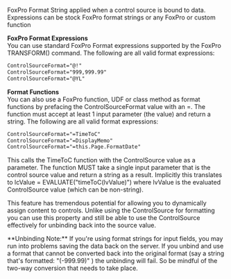 ﻿FoxPro Format String applied when a control source is bound to data. Expressions can be stock FoxPro format strings or any FoxPro or custom function

**FoxPro Format Expressions**  
You can use standard FoxPro Format expressions supported by the FoxPro TRANSFORM() command. The following are all valid format expressions:

```html
ControlSourceFormat="@!"
ControlSourceFormat="999,999.99"
ControlSourceFormat="@YL"
```

**Format Functions**  
You can also use a FoxPro function, UDF or class method as format functions by prefacing the ControlSourceFormat value with an =. The function must accept at least 1 input parameter (the value) and return a string.  The following are all valid format expressions:

```html
ControlSourceFormat="=TimeToC"
ControlSourceFormat="=DisplayMemo"
ControlSourceFormat="=this.Page.FormatDate"
```

This calls the TimeToC function with the ControlSource value as a parameter. The function MUST take a single input parameter that is the control source value and return a string as a result. Implicitly this translates to lcValue = EVALUATE("timeToC(lvValue)") where lvValue is the evaluated ControlSource value (which can be non-string). 

This feature has tremendous potential for allowing you to dynamically assign content to controls. Unlike using the ControlSource for formatting you can use this property and still be able to use the ControlSource effectively for unbinding back into the source value.

<div class="notebox">**Unbinding Note:**  
If you're using format strings for input fields, you may run into problems saving the data back on the server. If you unbind and use a format that cannot be converted back into the original format (say a string that's formatted: "(-999.99)" ) the unbinding will fail. So be mindful of the two-way conversion that needs to take place.</div>